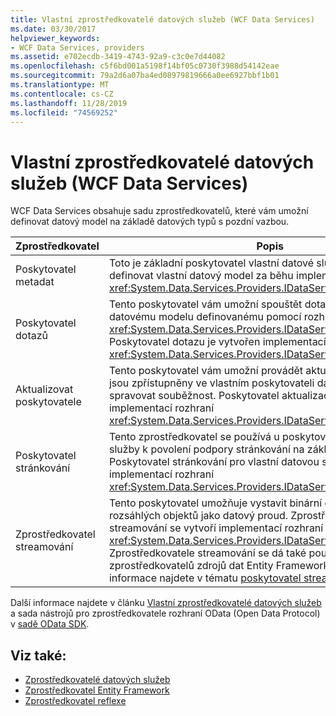 ```yaml
---
title: Vlastní zprostředkovatelé datových služeb (WCF Data Services)
ms.date: 03/30/2017
helpviewer_keywords:
- WCF Data Services, providers
ms.assetid: e702ecdb-3419-4743-92a9-c3c0e7d44082
ms.openlocfilehash: c5f6bd001a5198f14bf05c0730f3988d54142eae
ms.sourcegitcommit: 79a2d6a07ba4ed08979819666a0ee6927bbf1b01
ms.translationtype: MT
ms.contentlocale: cs-CZ
ms.lasthandoff: 11/28/2019
ms.locfileid: "74569252"
---
```

# <a name="custom-data-service-providers-wcf-data-services"></a>Vlastní zprostředkovatelé datových služeb (WCF Data Services)
WCF Data Services obsahuje sadu zprostředkovatelů, které vám umožní definovat datový model na základě datových typů s pozdní vazbou.  
  
|Zprostředkovatel|Popis|  
|--------------|-----------------|  
|Poskytovatel metadat|Toto je základní poskytovatel vlastní datové služby, který umožňuje definovat vlastní datový model za běhu implementací rozhraní <xref:System.Data.Services.Providers.IDataServiceMetadataProvider>.|  
|Poskytovatel dotazů|Tento poskytovatel vám umožní spouštět dotazy proti vlastnímu datovému modelu definovanému pomocí rozhraní <xref:System.Data.Services.Providers.IDataServiceMetadataProvider>. Poskytovatel dotazu je vytvořen implementací rozhraní <xref:System.Data.Services.Providers.IDataServiceQueryProvider>.|  
|Aktualizovat poskytovatele|Tento poskytovatel vám umožní provádět aktualizace typů, které jsou zpřístupněny ve vlastním poskytovateli datové služby a spravovat souběžnost. Poskytovatel aktualizací je vytvořený implementací rozhraní <xref:System.Data.Services.Providers.IDataServiceUpdateProvider>.|  
|Poskytovatel stránkování|Tento zprostředkovatel se používá u poskytovatele vlastní datové služby k povolení podpory stránkování na základě serveru. Poskytovatel stránkování pro vlastní datovou službu je vytvořen implementací rozhraní <xref:System.Data.Services.Providers.IDataServicePagingProvider>.|  
|Zprostředkovatel streamování|Tento poskytovatel umožňuje vystavit binární datové typy rozsáhlých objektů jako datový proud. Zprostředkovatel streamování se vytvoří implementací rozhraní <xref:System.Data.Services.Providers.IDataServiceStreamProvider>. Zprostředkovatele streamování se dá také použít u zprostředkovatelů zdrojů dat Entity Framework a reflexe. Další informace najdete v tématu [poskytovatel streamování](streaming-provider-wcf-data-services.md).|  
  
 Další informace najdete v článku [Vlastní zprostředkovatelé datových služeb](https://go.microsoft.com/fwlink/?LinkID=186850) a sada nástrojů pro zprostředkovatele rozhraní OData (Open Data Protocol) v [sadě OData SDK](https://go.microsoft.com/fwlink/?LinkId=186069).  
  
## <a name="see-also"></a>Viz také:

- [Zprostředkovatelé datových služeb](data-services-providers-wcf-data-services.md)
- [Zprostředkovatel Entity Framework](entity-framework-provider-wcf-data-services.md)
- [Zprostředkovatel reflexe](reflection-provider-wcf-data-services.md)
